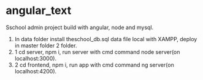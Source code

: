 # angular_text
Sschool admin project build with angular, node and mysql.<br>
1. In data folder install theschool_db.sql data file local with XAMPP, 
deploy in master folder 2 folder.<br>
2. 1 cd server, npm i, run server with cmd command node server(on localhost:3000).<br>
2. 2 cd frontend, npm i, run app with cmd command ng server(on localhost:4200).<br>

